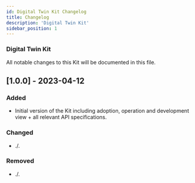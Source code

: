```yaml
---
id: Digital Twin Kit Changelog
title: Changelog
description: 'Digital Twin Kit'
sidebar_position: 1
---
```


### Digital Twin Kit

All notable changes to this Kit will be documented in this file.

## [1.0.0] - 2023-04-12

### Added

- Initial version of the Kit including adoption, operation and development view + all relevant API specifications.

### Changed

- ./.

### Removed

- ./.
